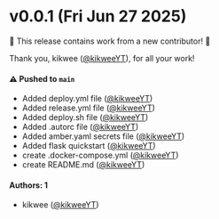 # v0.0.1 (Fri Jun 27 2025)

:tada: This release contains work from a new contributor! :tada:

Thank you, kikwee ([@kikweeYT](https://github.com/kikweeYT)), for all your work!

#### ⚠️ Pushed to `main`

- Added deploy.yml file ([@kikweeYT](https://github.com/kikweeYT))
- Added release.yml file ([@kikweeYT](https://github.com/kikweeYT))
- Added deploy.sh file ([@kikweeYT](https://github.com/kikweeYT))
- Added .autorc file ([@kikweeYT](https://github.com/kikweeYT))
- Added amber.yaml secrets file ([@kikweeYT](https://github.com/kikweeYT))
- Added flask quickstart ([@kikweeYT](https://github.com/kikweeYT))
- create .docker-compose.yml ([@kikweeYT](https://github.com/kikweeYT))
- create README.md ([@kikweeYT](https://github.com/kikweeYT))

#### Authors: 1

- kikwee ([@kikweeYT](https://github.com/kikweeYT))
